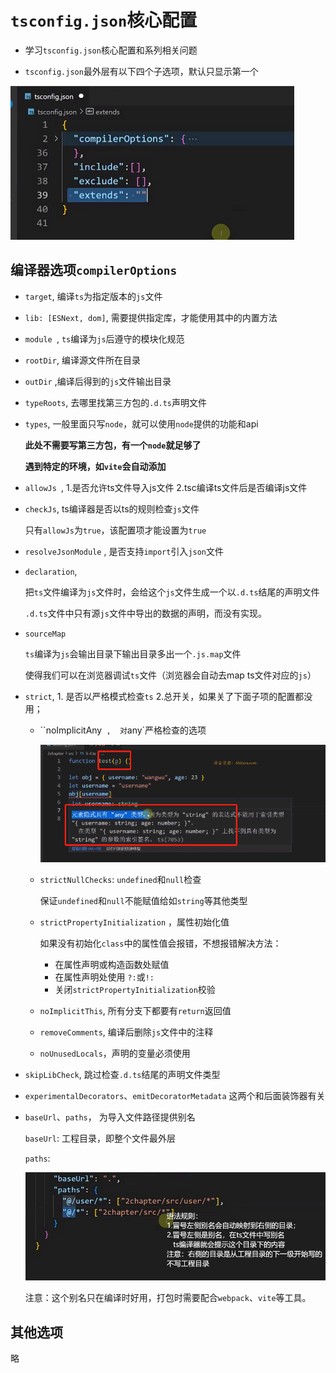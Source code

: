 # `tsconfig.json`核心配置

- 学习`tsconfig.json`核心配置和系列相关问题

- `tsconfig.json`最外层有以下四个子选项，默认只显示第一个

![image-20240115173524389](2024-01-15-第3章ts核心配置.assets/image-20240115173524389.png)

## 编译器选项`compilerOptions`

- `target`,  编译`ts`为指定版本的`js`文件

- ` lib: [ESNext, dom] `,  需要提供指定库，才能使用其中的内置方法

  

- `module `,  `ts`编译为`js`后遵守的模块化规范

- `rootDir`,  编译源文件所在目录

- `outDir` ,编译后得到的`js`文件输出目录

- `typeRoots`, 去哪里找第三方包的`.d.ts`声明文件

- `types`, 一般里面只写`node`，就可以使用`node`提供的功能和api

  **此处不需要写第三方包，有一个`node`就足够了**

  **遇到特定的环境，如`vite`会自动添加**



- `allowJs `,  1.是否允许ts文件导入js文件 2.tsc编译ts文件后是否编译js文件

- `checkJs`,  ts编译器是否以ts的规则检查`js`文件

  只有`allowJs`为`true`，该配置项才能设置为`true`

  

- `resolveJsonModule` , 是否支持`import`引入`json`文件

  

- `declaration`,  

  把`ts`文件编译为`js`文件时，会给这个`js`文件生成一个以`.d.ts`结尾的声明文件

  `.d.ts`文件中只有源`js`文件中导出的数据的声明，而没有实现。

- `sourceMap ` 

  `ts`编译为`js`会输出目录下输出目录多出一个`.js.map`文件

  使得我们可以在浏览器调试`ts`文件（浏览器会自动去map ts文件对应的`js`）

  

- `strict`, 1. 是否以严格模式检查`ts` 2.总开关，如果关了下面子项的配置都没用；

  - ``noImplicitAny` ,  对`any`严格检查的选项

    ![image-20240115181019397](2024-01-15-第3章ts核心配置.assets/image-20240115181019397.png)

  - `strictNullChecks`: `undefined`和`null`检查

    保证`undefined`和`null`不能赋值给如`string`等其他类型

  - `strictPropertyInitialization` ，属性初始化值

    如果没有初始化`class`中的属性值会报错，不想报错解决方法：

    - 在属性声明或构造函数处赋值
    - 在属性声明处使用 `?:`或`!:`
    - 关闭`strictPropertyInitialization`校验

  - `noImplicitThis`,  所有分支下都要有`return`返回值

  - `removeComments`,  编译后删除`js`文件中的注释

  - `noUnusedLocals`，声明的变量必须使用

- `skipLibCheck`,  跳过检查`.d.ts`结尾的声明文件类型

  

-  `experimentalDecorators`、`emitDecoratorMetadata` 这两个和后面装饰器有关

  

- `baseUrl`、`paths`， 为导入文件路径提供别名

  `baseUrl`:  工程目录，即整个文件最外层

  `paths`: 

  ![image-20240115185702657](2024-01-15-第3章ts核心配置.assets/image-20240115185702657.png)

  注意：这个别名只在编译时好用，打包时需要配合`webpack`、`vite`等工具。

## 其他选项

略



